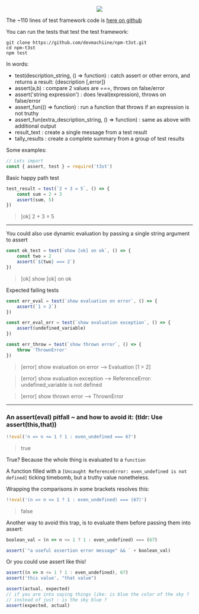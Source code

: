 <p align="center">
  <img src="https://github.com/devmachiine/npm-t3st/raw/master/play/t3st.png"/>
</p>

The ~110 lines of test framework code is [here on github](https://github.com/devmachiine/npm-t3st/blob/master/index.js)

You can run the tests that test the test framework:

```
git clone https://github.com/devmachiine/npm-t3st.git
cd npm-t3st
npm test
```

In words:

* test(description_string, () => function) : catch assert or other errors, and returns a result: {description [,error]}
* assert(a,b) : compare 2 values are ===, throws on false/error
* assert('string expression') : does !eval(expression), throws on false/error
* assert_fun(() => function) : run a function that throws if an expression is not truthy
* assert_fun(extra_description_string, () => function) : same as above with additional output
* result_text : create a single message from a test result
* tally_results : create a complete summary from a group of test results

Some examples:

```javascript
// Lets import
const { assert, test } = require('t3st')
```
Basic happy path test
```javascript
test_result = test(`2 + 3 = 5`, () => {
    const sum = 2 + 3
    assert(sum, 5)
})
```
> [ok] 2 + 3 = 5
---
You could also use dynamic evaluation by passing a single string argument to assert
```javascript
const ok_test = test(`show [ok] on ok`, () => {
    const two = 2
    assert(`${two} === 2`)
})
```
 > [ok] show [ok] on ok

Expected failing tests

```javascript
const err_eval = test(`show evaluation on error`, () => {
    assert(`1 > 2`)
})

const err_eval_err = test(`show evaluation exception`, () => {
    assert(undefined_variable)
})

const err_throw = test(`show thrown error`, () => {
    throw 'ThrownError'
})
```

 > [error] show evaluation on error --> Evaluation [1 > 2]

 > [error] show evaluation exception --> ReferenceError: undefined_variable is not defined

 > [error] show thrown error --> ThrownError



---


### An assert(eval) pitfall ~ and how to avoid it: (**tldr: Use assert(this,that)**)

```javascript
!!eval('n => n <= 1 ? 1 : even_undefined === 67')
```
> true

True? Because the whole thing is evaluated to a `function`


A function filled with a `[Uncaught ReferenceError: even_undefined is not defined]` ticking timebomb,
but a truthy value nonetheless.

Wrapping the comparisons in some brackets resolves this:

```javascript
!!eval('(n => n <= 1 ? 1 : even_undefined) === (67)')
```
> false

Another way to avoid this trap, is to evaluate them before passing them into assert:
```javascript
boolean_val = (n => n <= 1 ? 1 : even_undefined) === (67)

assert(`"a useful assertion error message" && ` + boolean_val)
```
Or you could use assert like this!
```javascript
assert((n => n <= 1 ? 1 : even_undefined), 67)
assert('this value', "that value")

assert(actual, expected)
// if you are into saying things like: is blue the color of the sky ?   
// instead of just : is the sky blue ?
assert(expected, actual)
```